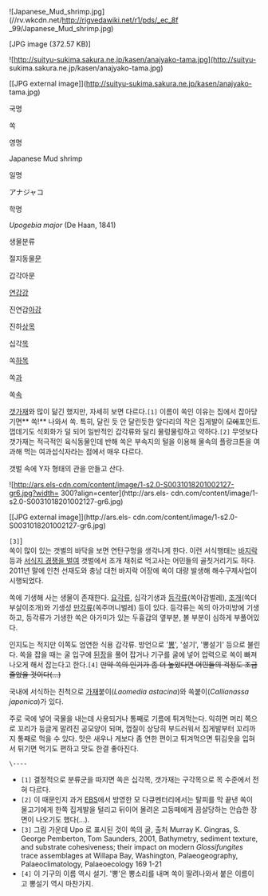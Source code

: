 ![Japanese_Mud_shrimp.jpg](//rv.wkcdn.net/http://rigvedawiki.net/r1/pds/_ec_8f
_99/Japanese_Mud_shrimp.jpg)

[JPG image (372.57 KB)]

![http://suityu-sukima.sakura.ne.jp/kasen/anajyako-tama.jpg](http://suityu-
sukima.sakura.ne.jp/kasen/anajyako-tama.jpg)

[[JPG external image]](http://suityu-sukima.sakura.ne.jp/kasen/anajyako-
tama.jpg)

국명

쏙

영명

Japanese Mud shrimp

일명

アナジャコ

학명

_Upogebia major_ (De Haan, 1841)

생물분류

절지동물[문](%EB%AC%B8.md)

갑각아문

[연갑강](%EA%B0%91%EA%B0%81%EB%A5%98.md)

진연갑[아강](%EC%95%84%EA%B0%95.md)

진하[상목](%EC%83%81%EB%AA%A9.md)

십각[목](%EB%AA%A9.md)

쏙[하목](%ED%95%98%EB%AA%A9.md)

쏙[과](%EA%B3%BC.md)

쏙[속](%EC%86%8D.md)

  
[갯가재](%EA%B0%AF%EA%B0%80%EC%9E%AC.md)와 많이 닮긴 했지만, 자세히 보면 다르다.`[1]` 이름이 쏙인
이유는 집에서 잡아당기면** 쏙!** 나와서 쏙. 특히, 달린 듯 안 달린듯한 앞다리의 작은 집게발이 <del>모에</del>포인트.
껍데기도 석회화가 덜 되어 일반적인 갑각류와 달리 물렁물렁하고 약하다.`[2]` 무엇보다 갯가재는 적극적인 육식동물인데 반해 쏙은 부속지의
털을 이용해 물속의 플랑크톤을 여과해 먹는 여과섭식자라는 점에서 매우 다르다.

갯벌 속에 Y자 형태의 관을 만들고 산다.  

![http://ars.els-cdn.com/content/image/1-s2.0-S0031018201002127-gr6.jpg?width=
300?align=center](http://ars.els-
cdn.com/content/image/1-s2.0-S0031018201002127-gr6.jpg)

[[JPG external image]](http://ars.els-
cdn.com/content/image/1-s2.0-S0031018201002127-gr6.jpg)

`[3]`]  
쏙이 많이 있는 갯벌의 바닥을 보면 연탄구멍을 생각나게 한다. 이런 서식행태는
[바지락](%EB%B0%94%EC%A7%80%EB%9D%BD.md) 등과 [서식지 경쟁을
벌여](http://www.ytn.co.kr/_ln/0115_201110191152453341) 갯벌에서 조개 채취로 먹고사는 어민들의
골칫거리기도 하다. 2011년 말에 인천 선재도와 충남 대천 바지락 어장에 쏙이 대량 발생해 해수구제사업이 시행되었다.

쏙에 기생해 사는 생물이 존재한다. [요각류](%EC%9A%94%EA%B0%81%EB%A5%98.md), 십각기생과
[등각류](%EB%93%B1%EA%B0%81%EB%A5%98.md)(쏙아감벌레),
[조개](%EC%A1%B0%EA%B0%9C.md)(쏙더부살이조개)와 기생성
[만각류](%EB%A7%8C%EA%B0%81%EB%A5%98.md)(쏙주머니벌레) 등이 있다. 등각류는 쏙의 아가미방에 기생하고,
등각류가 기생한 쏙은 아가미가 있는 두흉갑의 옆부분, 볼 부분이 심하게 부풀어있다.

인지도는 적지만 이쪽도 엄연한 식용 갑각류. 방언으로 '[뽕](%EB%BD%95.md)', '설기', '뽕설기' 등으로 불린다. 쏙을
잡을 때는 굴 입구에 [된장](%EB%90%9C%EC%9E%A5.md)을 풀어 잡거나 기구를 굴에 넣어 압력으로 쏙이 빠져나오게 해서
잡는다고 한다.`[4]` <del>만약 쏙의 인기가 좀 더 높았다면 어민들의 걱정도 조금 줄었을 것이다(...)</del>

국내에 서식하는 친척으로 [가재](%EA%B0%80%EC%9E%AC.md)붙이(_Laomedia astacina_)와
쏙붙이(_Callianassa japonica_)가 있다.

주로 국에 넣어 국물을 내는데 사용되거나 통째로 기름에 튀겨먹는다. 익히면 머리 쪽으로 꼬리가 둥글게 말려진 공모양이 되며, 껍질이 상당히
부드러워서 집게발부터 꼬리까지 통째로 먹을 수 있다. 맛은 새우나 게보다 좀 연한 편이고 튀겨먹으면 튀김옷을 입혀서 튀기면 먹기도 편하고
맛도 한결 좋아진다.

`\----`

  * `[1]` 결정적으로 분류군을 따지면 쏙은 십각목, 갯가재는 구각목으로 목 수준에서 전혀 다르다.
  * `[2]` 이 때문인지 과거 [EBS](EBS.md)에서 방영한 모 다큐멘터리에서는 탈피를 막 끝낸 쏙이 물고기에게 한쪽 집게발을 털리고 뒤이어 몰려온 고둥떼에게 끔살당하는 안습한 장면이 나오기도 했다(...).
  * `[3]` 그림 가운데 Upo 로 표시된 것이 쏙의 굴, 출처 Murray K. Gingras, S. George Pemberton, Tom Saunders, 2001, Bathymetry, sediment texture, and substrate cohesiveness; their impact on modern _Glossifungites_ trace assemblages at Willapa Bay, Washington, Palaeogeography, Palaeoclimatology, Palaeoecology 169 1-21
  * `[4]` 이 기구의 이름 역시 설기. '뽕'은 뽕소리를 내며 쏙이 딸려나와서 붙은 이름이고 뽕설기 역시 마찬가지.

